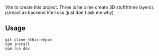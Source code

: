 Vite to create this project.
Three.js help me create 3D stuff(three layers).
js/react as backend
html css (just don't ask me why)



## Usage

```
git clone <this-repo>
npm install
npm run dev
```

